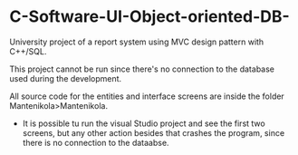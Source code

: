 # C-Software-UI-Object-oriented-DB-
University project of a report system using MVC design pattern with C++/SQL.

This project cannot be run since there's no connection to the database used during the development.

All source code for the entities and interface screens are inside the folder Mantenikola>Mantenikola.

* It is possible tu run the visual Studio project and see the first two screens, but any other action 
besides that crashes the program, since there is no connection to the dataabse.
